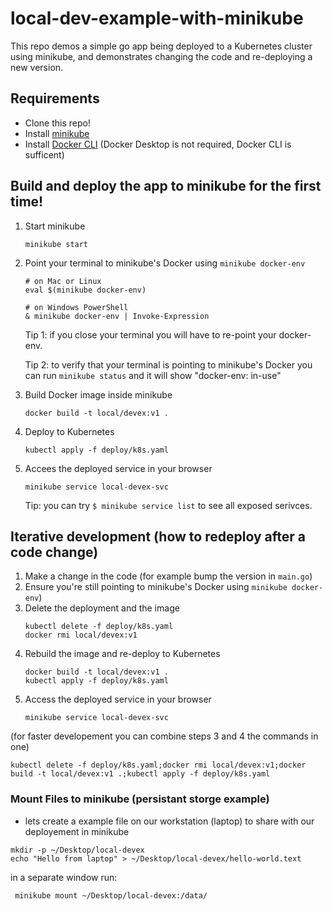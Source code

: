 # local-dev-example-with-minikube


This repo demos a simple go app being deployed to a Kubernetes cluster using minikube, and demonstrates changing the code and re-deploying a new version.


## Requirements
- Clone this repo!
- Install [minikube](https://minikube.sigs.k8s.io/docs/start/)
- Install [Docker CLI](https://minikube.sigs.k8s.io/docs/tutorials/docker_desktop_replacement/) (Docker Desktop is not required, Docker CLI is sufficent)


## Build and deploy the app to minikube for the first time!

1. Start minikube
    ```console
    minikube start
    ```

2. Point your terminal to minikube's Docker using `minikube docker-env`
    ```console
    # on Mac or Linux
    eval $(minikube docker-env)
    ```

    ```console
    # on Windows PowerShell
    & minikube docker-env | Invoke-Expression
    ```

    Tip 1: if you close your terminal you will have to re-point your docker-env.

    Tip 2: to verify that your terminal is pointing to minikube's Docker you can run `minikube status` and it will show "docker-env: in-use"

4. Build Docker image inside minikube

    ```console
    docker build -t local/devex:v1 .
    ```
4. Deploy to Kubernetes
    ```console
    kubectl apply -f deploy/k8s.yaml
    ```
5. Accees the deployed service in your browser
    ```console
    minikube service local-devex-svc
    ```
    Tip: you can try `$ minikube service list` to see all exposed serivces.


## Iterative development (how to redeploy after a code change)

1. Make a change in the code (for example bump the version in `main.go`)
2. Ensure you're still pointing to minikube's Docker using `minikube docker-env`)
3. Delete the deployment and the image
    ```console
    kubectl delete -f deploy/k8s.yaml
    docker rmi local/devex:v1
    ```
4. Rebuild the image and re-deploy to Kubernetes
    ```console
    docker build -t local/devex:v1 .
    kubectl apply -f deploy/k8s.yaml
    ```
5. Access the deployed service in your browser
    ```console
    minikube service local-devex-svc
    ```

(for faster developement you can combine steps 3 and 4 the commands in one)
```
kubectl delete -f deploy/k8s.yaml;docker rmi local/devex:v1;docker build -t local/devex:v1 .;kubectl apply -f deploy/k8s.yaml
```


### Mount Files to minikube (persistant storge example)
 
- lets create a example file on our workstation (laptop) to share with our deployement in minikube
```console
mkdir -p ~/Desktop/local-devex
echo "Hello from laptop" > ~/Desktop/local-devex/hello-world.text
```

in a separate window run:
```console
 minikube mount ~/Desktop/local-devex:/data/
```
